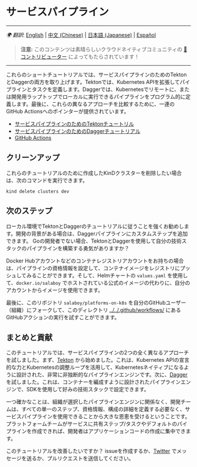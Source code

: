 # サービスパイプライン

---
*🌍 翻訳*: [English](README.md) | [中文 (Chinese)](README-zh.md) | [日本語 (Japanese)](README-ja.md) | [Español](README-es.md)
> **注意:** このコンテンツは素晴らしいクラウドネイティブコミュニティの [🌟 コントリビューター](https://github.com/salaboy/platforms-on-k8s/graphs/contributors) によってもたらされています！
---

これらのショートチュートリアルでは、サービスパイプラインのためのTektonとDaggerの両方を取り上げます。Tektonでは、Kubernetes APIを拡張してパイプラインとタスクを定義します。Daggerでは、Kubernetesでリモートに、または開発用ラップトップでローカルに実行できるパイプラインをプログラム的に定義します。最後に、これらの異なるアプローチを比較するために、一連のGitHub Actionsへのポインターが提供されています。

- [サービスパイプラインのためのTektonチュートリル](tekton/README-ja.md)
- [サービスパイプラインのためのDaggerチュートリアル](dagger/README-ja.md)
- [GitHub Actions](github-actions/README-ja.md)

## クリーンアップ

これらのチュートリアルのために作成したKinDクラスターを削除したい場合は、次のコマンドを実行できます。

```shell
kind delete clusters dev
```

## 次のステップ

ローカル環境でTektonとDaggerのチュートリアルに従うことを強くお勧めします。開発の背景がある場合は、Daggerパイプラインにカスタムステップを追加できます。
Goの開発者でない場合、TektonとDaggerを使用して自分の技術スタックのパイプラインを構築する勇気がありますか？

Docker Hubアカウントなどのコンテナレジストリアカウントをお持ちの場合は、パイプラインの資格情報を設定して、コンテナイメージをレジストリにプッシュしてみることができます。そして、Helmチャートの `values.yaml` を使用して、`docker.io/salaboy` でホストされている公式のイメージの代わりに、自分のアカウントからイメージを使用できます。

最後に、このリポジトリ `salaboy/platforms-on-k8s` を自分のGitHubユーザー（組織）にフォークして、このディレクトリ [../../.github/workflows/](../../.github/workflows/) にあるGitHubアクションの実行を試すことができます。

## まとめと貢献

このチュートリアルでは、サービスパイプラインの2つの全く異なるアプローチを試しました。まず、[Tekton](https://tekton.dev) から始めました。これは、Kubernetes APIの宣言的な力とKubernetesの調整ループを活用して、Kubernetesネイティブになるように設計された、非常に非独断的なパイプラインエンジンです。次に、[Dagger](https://dagger.io) を試しました。これは、コンテナーを編成すように設計されたパイプラインエンジンで、SDKを使用して好みの技術スタックで設定できます。

一つ確かなことは、組織が選択したパイプラインエンジンに関係なく、開発チームは、すべての単一のステップ、資格情報、構成の詳細を定義する必要なく、サービスパイプラインを使用できることから大きな恩恵を受けるということです。プラットフォームチームがサービスに共有ステップ/タスクやデフォルトのパイプラインを作成できれば、開発者はアプリケーションコードの作成に集中できます。

このチュートリアルを改善したいですか？ issueを作成するか、[Twitter](https://twitter.com/salaboy) でメッセージを送るか、プルリクエストを送信してください。
